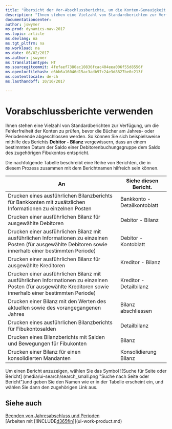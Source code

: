 ```yaml
---
title: "Übersicht der Vor-Abschlussberichte, um die Konten-Genauigkeit sicherzustellen"
description: "Ihnen stehen eine Vielzahl von Standardberichten zur Verfügung, um die Fehlerfreiheit der Konten zu prüfen, bevor die Bücher am Jahres- oder Periodenende abgeschlossen werden."
documentationcenter: 
author: jswymer
ms.prod: dynamics-nav-2017
ms.topic: article
ms.devlang: na
ms.tgt_pltfrm: na
ms.workload: na
ms.date: 06/02/2017
ms.author: jswymer
ms.translationtype: HT
ms.sourcegitcommit: 4fefaef7380ac10836fcac404eea006f55d8556f
ms.openlocfilehash: e6bb6a16046d15ac3adb97c24e3d8827be0c213f
ms.contentlocale: de-ch
ms.lasthandoff: 10/16/2017

---
```

# <a name="using-pre-closing-reports"></a>Vorabschlussberichte verwenden
Ihnen stehen eine Vielzahl von Standardberichten zur Verfügung, um die Fehlerfreiheit der Konten zu prüfen, bevor die Bücher am Jahres- oder Periodenende abgeschlossen werden. So können Sie sich beispielsweise mithilfe des Berichts **Debitor - Bilanz** vergewissern, dass an einem bestimmten Datum der Saldo einer Debitorenbuchungsgruppe dem Saldo des zugehörigen Fibukontos entspricht.

Die nachfolgende Tabelle beschreibt eine Reihe von Berichten, die in diesem Prozess zusammen mit dem Berichtnamen hilfreich sein können.

| An | Siehe diesen Bericht. |
| --- | --- |
| Drucken eines ausführlichen Bilanzberichts für Bankkonten mit zusätzlichen Informationen zu einzelnen Posten |Bankkonto - Detailkontoblatt |
| Drucken einer ausführlichen Bilanz für ausgewählte Debitoren |Debitor - Bilanz |
| Drucken einer ausführlichen Bilanz mit ausführlichen Informationen zu einzelnen Posten (für ausgewählte Debitoren sowie innerhalb einer bestimmten Periode) |Debitor - Kontoblatt |
| Drucken einer ausführlichen Bilanz für ausgewählte Kreditoren |Kreditor - Bilanz |
| Drucken einer ausführlichen Bilanz mit ausführlichen Informationen zu einzelnen Posten (für ausgewählte Kreditoren sowie innerhalb einer bestimmten Periode) |Kreditor - Detailbilanz |
| Drucken einer Bilanz mit den Werten des aktuellen sowie des vorangegangenen Jahres |Bilanz abschliessen |
| Drucken eines ausführlichen Bilanzberichts für Fibukontosalden |Detailbilanz |
| Drucken eines Bilanzberichts mit Salden und Bewegungen für Fibukonten |Bilanz |
| Drucken einer Bilanz für einen konsolidierten Mandanten |Konsolidierung Bilanz |

Um einen Bericht anzuzeigen, wählen Sie das Symbol ![Suche für Seite oder Bericht] (media/ui-search/search_small.png "Suche nach Seite oder Bericht")und geben Sie den Namen wie er in der Tabelle erscheint ein, und wählen Sie dann den zugehörigen Link aus.

## <a name="see-also"></a>Siehe auch
[Beenden von Jahresabschluss und Perioden](year-close-years-periods.md)  
[Arbeiten mit [!INCLUDE[d365fin](includes/d365fin_md.md)]](ui-work-product.md)


